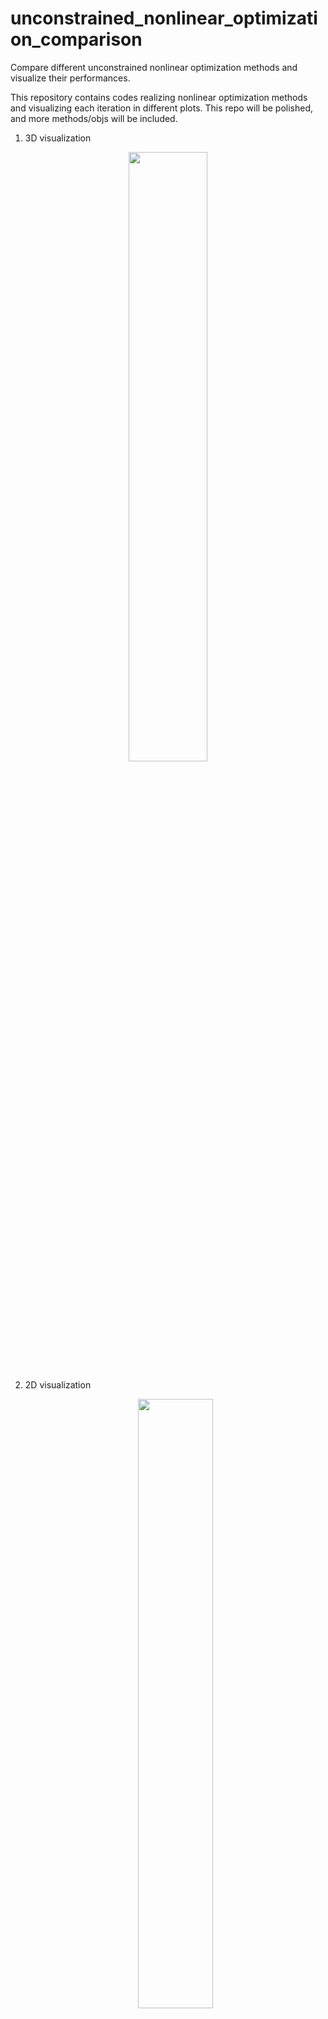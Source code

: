 # unconstrained_nonlinear_optimization_comparison
Compare different unconstrained nonlinear optimization methods and visualize their performances.



This repository contains codes realizing nonlinear optimization methods and visualizing each iteration in different plots. This repo will be polished, and more methods/objs will be included.



1. 3D visualization

<p align="center">
  <img src="https://github.com/zhengang-zhong/nonlinear_optimization_comparison/blob/main/fig/fig1.png" width="50%">
</P>

2. 2D visualization

   <p align="center">
     <img src="https://github.com/zhengang-zhong/nonlinear_optimization_comparison/blob/main/fig/fig2.png" width="50%">
   </P>

3. Convergence rate

4. <p align="center">
     <img src="https://github.com/zhengang-zhong/nonlinear_optimization_comparison/blob/main/fig/fig3.png" width="50%">
   </P>
